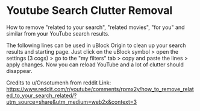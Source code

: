 # Youtube Search Clutter Removal
How to remove "related to your search", "related movies", "for you" and similar from your YouTube search results.

The following lines can be used in uBlock Origin to clean up your search results and starting page.
Just click on the uBlock symbol > open the settings (3 cogs) > go to the "my filters" tab > copy and paste the lines > apply changes.
Now you can reload YouTube and a lot of clutter should disappear.

Credits to u/Onsotumenh from reddit
Link: 
https://www.reddit.com/r/youtube/comments/rpmx2y/how_to_remove_related_to_your_search_related/?utm_source=share&utm_medium=web2x&context=3

